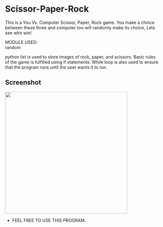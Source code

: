 # Scissor-Paper-Rock
This is a You Vs. Computer Scissor, Paper, Rock game. You make a choice between these three and computer too will randomly make its choice, Lets see who win!

MODULE USED:  
random

python list is used to store images of rock, paper, and scissors.
Basic rules of the game is fulfilled using if statements.
While loop is also used to ensure that the program runs until the user wants it to run.

## Screenshot
<img height="400" src="https://github.com/aakashx58/billionaire_app/assets/106716824/82b765ef-66ed-4153-9d1a-8df45f36414b">

- FEEL FREE TO USE THIS PROGRAM.
